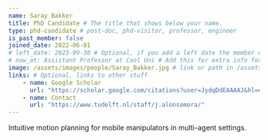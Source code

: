 ```yaml
---
name: Saray Bakker
title: PhD Candidate # The title that shows below your name.
type: phd-candidate # post-doc, phd-visitor, professor, engineer
is_past_member: false
joined_date: 2022-06-01
# left_date: 2023-09-30 # Optional, if you add a left date the member will be moved to the past members section
# now_at: Assistant Professor at Cool Uni # Add this for extra info for past members
image: /assets/images/people/Saray_Bakker.jpg # link or path in /assets/...
links: # Optional, links to other stuff
    - name: Google Scholar
      url: "https://scholar.google.com/citations?user=JydqDdEAAAAJ&hl=en&inst=6173373803492361994&oi=ao"
    - name: Contact
      url: "https://www.tudelft.nl/staff/j.alonsomora/"
---
```


<!-- Here add your interests or small paragraph. Keep it brief -->
Intuitive motion planning for mobile manipulators in multi-agent settings.